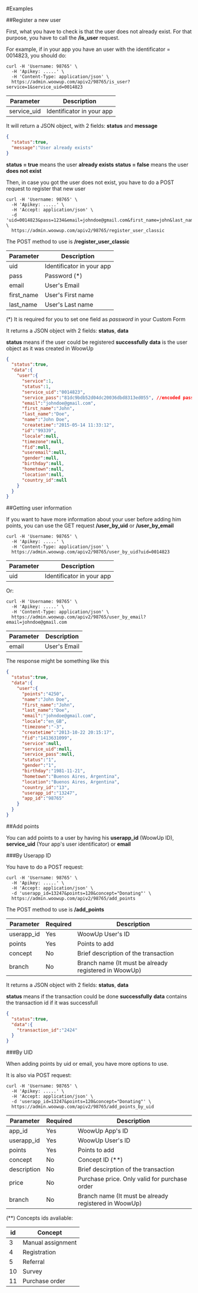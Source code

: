 #Examples

##Register a new user

First, what you have to check is that the user does not already exist. For that purpose, you have to call the **/is_user** request.

For example, if in your app you have an user with the identificator = 0014823, you should do:

```shell
curl -H 'Username: 98765' \
  -H 'Apikey: .....' \
  -H 'Content-Type: application/json' \
  https://admin.woowup.com/apiv2/98765/is_user?service=1&service_uid=0014823
```

| Parameter   | Description               |
| ----------- | ------------------------- |
| service_uid | Identificator in your app |

It will return a JSON object, with 2 fields: **status** and **message**

```json
{
  "status":true,
  "message":"User already exists"
}
```

**status = true** means the user __already exists__
**status = false** means the user __does not exist__


Then, in case you got the user does not exist, you have to do a POST request to register that new user

```shell
curl -H 'Username: 98765' \
  -H 'Apikey: .....' \
  -H 'Accept: application/json' \
  -d 'uid=0014823&pass=1234&email=johndoe@gmail.com&first_name=john&last_name=doe' \
  https://admin.woowup.com/apiv2/98765/register_user_classic
```

The POST method to use is **/register_user_classic**

| Parameter | Description               |
| --------- | ------------------------- |
| uid       | Identificator in your app |
| pass      | Password (*)              |
| email     | User's Email              |
| first_name| User's First name         |
| last_name | User's Last name          |

(*) It is required for you to set one field as _password_ in your Custom Form

It returns a JSON object with 2 fields: **status**, **data**

**status** means if the user could be registered **successfully**
**data** is the user object as it was created in WoowUp

```json
{
  "status":true,
  "data":{
    "user":{
      "service":1,
      "status":1,
      "service_uid":"0014823",
      "service_pass":"81dc9bdb52d04dc20036dbd8313ed055", //encoded password
      "email":"johndoe@gmail.com",
      "first_name":"John",
      "last_name":"Doe",
      "name":"John Doe",
      "createtime":"2015-05-14 11:33:12",
      "id":"99339",
      "locale":null,
      "timezone":null,
      "fid":null,
      "useremail":null,
      "gender":null,
      "birthday":null,
      "hometown":null,
      "location":null,
      "country_id":null
    }
  }
}
```

##Getting user information

If you want to have more information about your user before adding him points, you can use the GET request **/user_by_uid** or **/user_by_email**

```shell
curl -H 'Username: 98765' \
  -H 'Apikey: .....' \
  -H 'Content-Type: application/json' \
  https://admin.woowup.com/apiv2/98765/user_by_uid?uid=0014823
```

| Parameter   | Description               |
| ----------- | ------------------------- |
| uid         | Identificator in your app |

Or:

```shell
curl -H 'Username: 98765' \
  -H 'Apikey: .....' \
  -H 'Content-Type: application/json' \
  https://admin.woowup.com/apiv2/98765/user_by_email?email=johndoe@gmail.com
```

| Parameter   | Description               |
| ----------- | ------------------------- |
| email       | User's Email              |

The response might be something like this

```json
{
  "status":true,
  "data":{
    "user":{
      "points":"4250",
      "name":"John Doe",
      "first_name":"John",
      "last_name":"Doe",
      "email":"johndoe@gmail.com",
      "locale":"en_GB",
      "timezone":"-3",
      "createtime":"2013-10-22 20:15:17",
      "fid":"1413631099",
      "service":null,
      "service_uid":null,
      "service_pass":null,
      "status":"1",
      "gender":"1",
      "birthday":"1981-11-21",
      "hometown":"Buenos Aires, Argentina",
      "location":"Buenos Aires, Argentina",
      "country_id":"13",
      "userapp_id":"13247",
      "app_id":"98765"
    }
  }
}
```


##Add points

You can add points to a user by having his **userapp_id** (WoowUp ID), **service_uid** (Your app's user identificator) or **email**

###By Userapp ID

You have to do a POST request:

```shell
curl -H 'Username: 98765' \
  -H 'Apikey: .....' \
  -H 'Accept: application/json' \
  -d 'userapp_id=13247&points=120&concept="Donating"' \
  https://admin.woowup.com/apiv2/98765/add_points
```

The POST method to use is **/add_points**

|  Parameter | Required | Description  |
| ---------- | -------- | ------------ |
| userapp_id | Yes      | WoowUp User's ID |
| points     | Yes      | Points to add |
| concept    | No       | Brief description of the transaction |
| branch     | No       | Branch name (It must be already registered in WoowUp) |

It returns a JSON object with 2 fields: **status**, **data**

**status** means if the transaction could be done **successfully**
**data** contains the transaction id if it was successfull

```json
{
  "status":true,
  "data":{
    "transaction_id":"2424"
  }
}
```

###By UID

When adding points by uid or email, you have more options to use.

It is also via POST request:

```shell
curl -H 'Username: 98765' \
  -H 'Apikey: .....' \
  -H 'Accept: application/json' \
  -d 'userapp_id=13247&points=120&concept="Donating"' \
  https://admin.woowup.com/apiv2/98765/add_points_by_uid
```

|  Parameter | Required | Description  |
| ---------- | -------- | ------------ |
| app_id     | Yes      | WoowUp App's ID |
| userapp_id | Yes      | WoowUp User's ID |
| points     | Yes      | Points to add |
| concept    | No       | Concept ID (**) |
| description| No       | Brief descirption of the transaction |
| price      | No       | Purchase price. Only valid for purchase order |
| branch     | No       | Branch name (It must be already registered in WoowUp) |

(**) Concepts ids avaliable:

|  id | Concept  |
| --- | -------- |
| 3   | Manual assignment |
| 4   | Registration |
| 5   | Referral |
| 10  | Survey |
| 11  | Purchase order |


